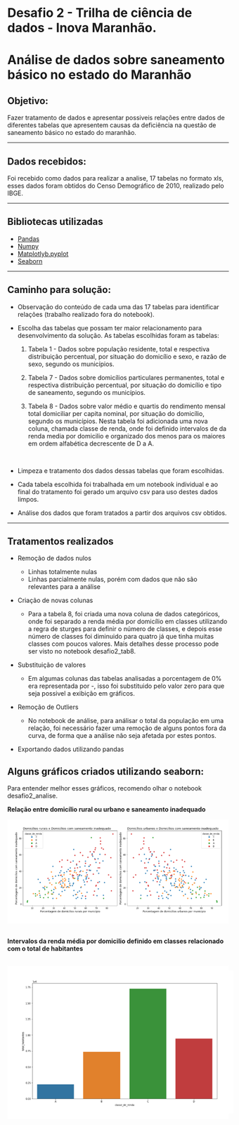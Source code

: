 # Desafio 2 - Trilha de ciência de dados - Inova Maranhão.

# Análise de dados sobre saneamento básico no estado do Maranhão

## Objetivo:

Fazer tratamento de dados e apresentar possiveis relações entre dados de diferentes tabelas que apresentem causas da deficiência na questão de saneamento básico no estado do maranhão.

<hr>

## Dados recebidos:
Foi recebido como dados para realizar a analise, 17 tabelas no formato xls, esses dados foram obtidos do Censo Demográfico de 2010, realizado pelo IBGE.   

<hr>

## Bibliotecas utilizadas

* <a href="https://pandas.pydata.org">Pandas</a>
* <a href="https://numpy.org">Numpy</a>
* <a href="https://matplotlib.org/stable/api/_as_gen/matplotlib.pyplot.html">Matplotlyb.pyplot</a>
* <a href="https://seaborn.pydata.org">Seaborn</a>

<hr>

## Caminho para solução:

- Observação do conteúdo de cada uma das 17 tabelas para identificar relações (trabalho realizado fora do notebook).
* Escolha das tabelas que possam ter maior relacionamento para desenvolvimento da solução. As tabelas escolhidas foram as tabelas:
    
    1. Tabela 1 - Dados sobre população residente, total e respectiva distribuição percentual, por situação do domicílio e sexo, e razão de sexo, segundo os municípios.

    2. Tabela 7 - Dados sobre domicílios particulares permanentes, total e respectiva distribuição percentual, por situação do domicílio e tipo de saneamento, segundo os municípios.

    3. Tabela 8 - Dados sobre valor médio e quartis do rendimento mensal total domiciliar per capita nominal, por situação do domicílio, segundo os municípios. Nesta tabela foi adicionada uma nova coluna, chamada classe de renda, onde foi definido intervalos de da renda media por domicilio e organizado dos menos para os maiores em ordem alfabética decrescente de D a A.

<br>

- Limpeza e tratamento dos dados dessas tabelas que foram escolhidas.  
* Cada tabela escolhida foi trabalhada em um notebook individual e ao final do tratamento foi gerado um arquivo csv para uso destes dados limpos. 
- Análise dos dados que foram tratados a partir dos arquivos csv obtidos.

<hr>

## Tratamentos realizados

* Remoção de dados nulos
    * Linhas totalmente nulas
    * Linhas parcialmente nulas, porém com dados que não são relevantes para a análise

* Criação de novas colunas 
    * Para a tabela 8, foi criada uma nova coluna de dados categóricos, onde foi separado a renda média por domicílio em classes utilizando a regra de sturges para definir o número de classes, e depois esse número de classes foi diminuido para quatro já que tinha muitas classes com poucos valores. Mais detalhes desse processo pode ser visto no notebook desafio2_tab8.

* Substituição de valores
    * Em algumas colunas das tabelas analisadas a porcentagem de 0% era representada por -, isso foi substituido pelo valor zero para que seja possivel a exibição em gráficos.

* Remoção de Outliers
    * No notebook de análise, para análisar o total da população em uma relação, foi necessário fazer uma remoção de alguns pontos fora da curva, de forma que a análise não seja afetada por estes pontos.

* Exportando dados utilizando pandas

## Alguns gráficos criados utilizando seaborn:

Para entender melhor esses gráficos, recomendo olhar o notebook desafio2_analise.

**Relação entre domicílio rural ou urbano e saneamento inadequado**
<br/>

<div style="background:white;padding:10px">
<img src="imgs/graph1.png">
</div>

<br/>

**Intervalos da renda média por domicilio definido em classes relacionado com o total de habitantes**

<br/>

<div style="background:white;padding:10px">
<img style="background:white;padding:10px" src="imgs/graph2.png">
</div>
